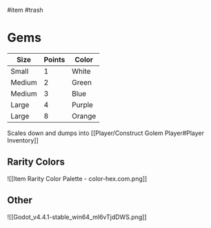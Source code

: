 #item #trash

# Gems

| Size   | Points | Color  |
| ------ | ------ | ------ |
| Small  | 1      | White  |
| Medium | 2      | Green  |
| Medium | 3      | Blue   |
| Large  | 4      | Purple |
| Large  | 8      | Orange |
Scales down and dumps into [[Player/Construct Golem Player#Player Inventory]]

## Rarity Colors
![[Item Rarity Color Palette - color-hex.com.png]]

## Other
![[Godot_v4.4.1-stable_win64_ml6vTjdDWS.png]]